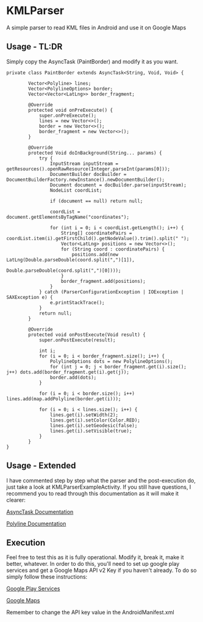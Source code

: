 # KMLParser
A simple parser to read KML files in Android and use it on Google Maps


## Usage - TL:DR
Simply copy the AsyncTask (PaintBorder) and modify it as you want. 

```
private class PaintBorder extends AsyncTask<String, Void, Void> {

        Vector<Polyline> lines;
        Vector<PolylineOptions> border;
        Vector<Vector<LatLng>> border_fragment;

        @Override
        protected void onPreExecute() {
            super.onPreExecute();
            lines = new Vector<>();
            border = new Vector<>();
            border_fragment = new Vector<>();
        }

        @Override
        protected Void doInBackground(String... params) {
            try {
                InputStream inputStream = getResources().openRawResource(Integer.parseInt(params[0]));
                DocumentBuilder docBuilder = DocumentBuilderFactory.newInstance().newDocumentBuilder();
                Document document = docBuilder.parse(inputStream);
                NodeList coordList;

                if (document == null) return null;

                coordList = document.getElementsByTagName("coordinates");

                for (int i = 0; i < coordList.getLength(); i++) {
                    String[] coordinatePairs = coordList.item(i).getFirstChild().getNodeValue().trim().split(" ");
                    Vector<LatLng> positions = new Vector<>();
                    for (String coord : coordinatePairs) {
                        positions.add(new LatLng(Double.parseDouble(coord.split(",")[1]), 
                                                 Double.parseDouble(coord.split(",")[0])));
                    }
                    border_fragment.add(positions);
                }
            } catch (ParserConfigurationException | IOException | SAXException e) {
                e.printStackTrace();
            }
            return null;
        }

        @Override
        protected void onPostExecute(Void result) {
            super.onPostExecute(result);

            int i;
            for (i = 0; i < border_fragment.size(); i++) {
                PolylineOptions dots = new PolylineOptions();
                for (int j = 0; j < border_fragment.get(i).size(); j++) dots.add(border_fragment.get(i).get(j));
                border.add(dots);
            }

            for (i = 0; i < border.size(); i++) lines.add(map.addPolyline(border.get(i)));

            for (i = 0; i < lines.size(); i++) {
                lines.get(i).setWidth(2);
                lines.get(i).setColor(Color.RED);
                lines.get(i).setGeodesic(false);
                lines.get(i).setVisible(true);
            }
        }
}
```

## Usage - Extended
I have commented step by step what the parser and the post-execution do, just take a look at KMLParserExampleActivity.
If you still have questions, I recommend you to read through this documentation as it will make it clearer:

[AsyncTask Documentation](http://developer.android.com/reference/android/os/AsyncTask.html)

[Polyline Documentation](https://developer.android.com/reference/com/google/android/gms/maps/model/Polyline.html)


## Execution
Feel free to test this as it is fully operational. Modify it, break it, make it better, whatever. In order to do this, you'll need to set up google play services and get a Google Maps API v2 Key if you haven't already. To do so simply follow these instructions:

[Google Play Services](developer.android.com/google/play-services/)

[Google Maps](developers.google.com/maps/documentation/android/start#specify_app_settings_in_the_application_manifest)

Remember to change the API key value in the AndroidManifest.xml
